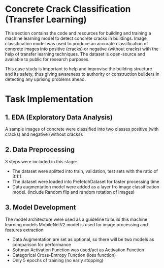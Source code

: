 # Concrete Crack Classification (Transfer Learning)
This section contains the code and resources for building and training a machine learning model to detect concrete cracks in buildings. Image classification model was used to produce an accurate classification of concrete images into positive (cracks) or negative (without cracks) with the help of transfer learning techniques. The dataset is open-source and available to public for research purposes.

This case study is important to help and improvise the building structure and its safety, thus giving awareness to authority or construction builders in detecting any uprising problems ahead.

# Task Implementation

## 1. EDA (Exploratory Data Analysis)
A sample images of concrete were classified into two classes positive (with cracks) and negative (without cracks).

## 2. Data Preprocessing
3 steps were included in this stage:
- The dataset were splitted into train, validation, test sets with the ratio of 3:1:1.
- The dataset were loaded into PrefetchDataset for faster processing time
- Data augmentation model were added as a layer fro image classification model. (include Random flip and random rotation of images)

## 3. Model Development
The model architecture were used as a guideline to build this machine learning models
MobileNetV2 model is used for image processing and features extraction
- Data Augmentation are set as optional, so there will be two models as comparison for performance
- Softmax Activation Function was used/act as Activation Function
- Categorical Cross-Entropy Function (loss function)
- Only 5 epochs of training (no early stopping)
